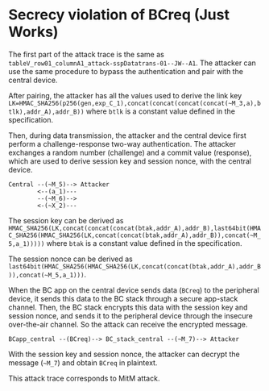 # Secrecy violation of BCreq (Just Works)

The first part of the attack trace is the same as `tableV_row01_columnA1_attack-sspDatatrans-01--JW--A1`.
The attacker can use the same procedure to bypass the authentication and pair with the central device.

After pairing, the attacker has all the values used to derive the link key `LK=HMAC_SHA256(p256(gen,exp_C_1),concat(concat(concat(concat(~M_3,a),btlk),addr_A),addr_B))` where `btlk` is a constant value defined in the specification.

Then, during data transmission, the attacker and the central device first perform a challenge-response two-way authentication.
The attacker exchanges a random number (challenge) and a commit value (response), which are used to derive session key and session nonce, with the central device.

```
Central --(~M_5)--> Attacker
        <--(a_1)---
        --(~M_6)-->
        <-(~X_2)---
```

The session key can be derived as `HMAC_SHA256(LK,concat(concat(concat(btak,addr_A),addr_B),last64bit(HMAC_SHA256(HMAC_SHA256(LK,concat(concat(btak,addr_A),addr_B)),concat(~M_5,a_1)))))` where `btak` is a constant value defined in the specification.

The session nonce can be derived as `last64bit(HMAC_SHA256(HMAC_SHA256(LK,concat(concat(btak,addr_A),addr_B)),concat(~M_5,a_1)))`.

When the BC app on the central device sends data (`BCreq`) to the peripheral device, it sends this data to the BC stack through a secure app-stack channel.
Then, the BC stack encrypts this data with the session key and session nonce, and sends it to the peripheral device through the insecure over-the-air channel.
So the attack can receive the encrypted message.
```
BCapp_central --(BCreq)--> BC_stack_central --(~M_7)--> Attacker
```

With the session key and session nonce, the attacker can decrypt the message (`~M_7`) and obtain `BCreq` in plaintext.

This attack trace corresponds to MitM attack.